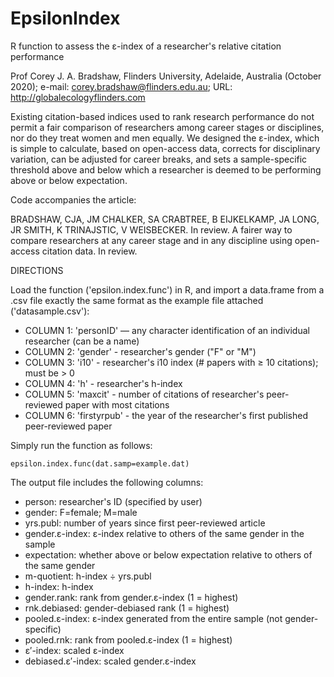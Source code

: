 # EpsilonIndex
R function to assess the ε-index of a researcher's relative citation performance

Prof Corey J. A. Bradshaw, Flinders University, Adelaide, Australia (October 2020); e-mail: corey.bradshaw@flinders.edu.au; URL: http://globalecologyflinders.com

Existing citation-based indices used to rank research performance do not permit a fair comparison of researchers among career stages or disciplines, nor do they treat women and men equally. We designed the ε-index, which is simple to calculate, based on open-access data, corrects for disciplinary variation, can be adjusted for career breaks, and sets a sample-specific threshold above and below which a researcher is deemed to be performing above or below expectation.

Code accompanies the article:

BRADSHAW, CJA, JM CHALKER, SA CRABTREE, B EIJKELKAMP, JA LONG, JR SMITH, K TRINAJSTIC, V WEISBECKER. In review. A fairer way to compare researchers at any career stage and in any discipline using open-access citation data. In review.

DIRECTIONS

Load the function ('epsilon.index.func') in R, and import a data.frame from a .csv file exactly the same format as the example file attached ('datasample.csv'):

- COLUMN 1: 'personID' — any character identification of an individual researcher (can be a name)
- COLUMN 2: 'gender' - researcher's gender ("F" or "M")
- COLUMN 3: 'i10' - researcher's i10 index (# papers with ≥ 10 citations); must be > 0
- COLUMN 4: 'h' - researcher's h-index
- COLUMN 5: 'maxcit' - number of citations of researcher's peer-reviewed paper with most citations
- COLUMN 6: 'firstyrpub' - the year of the researcher's first published peer-reviewed paper

Simply run the function as follows:

    epsilon.index.func(dat.samp=example.dat)

The output file includes the following columns:

- person: researcher's ID (specified by user)
- gender: F=female; M=male
- yrs.publ: number of years since first peer-reviewed article
- gender.ε-index: ε-index relative to others of the same gender in the sample
- expectation: whether above or below expectation relative to others of the same gender
- m-quotient: h-index ÷ yrs.publ
- h-index: h-index
- gender.rank: rank from gender.ε-index (1 = highest)
- rnk.debiased: gender-debiased rank (1 = highest)
- pooled.ε-index: ε-index generated from the entire sample (not gender-specific)
- pooled.rnk: rank from pooled.ε-index (1 = highest)
- ε′-index: scaled ε-index
- debiased.ε′-index: scaled gender.ε-index

